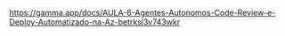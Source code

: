 https://gamma.app/docs/AULA-6-Agentes-Autonomos-Code-Review-e-Deploy-Automatizado-na-Az-betrksl3v743wkr